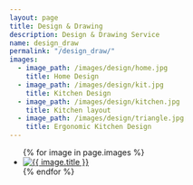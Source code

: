 ```yaml
---
layout: page
title: Design & Drawing
description: Design & Drawing Service
name: design_draw
permalink: "/design_draw/"
images:
  - image_path: /images/design/home.jpg
    title: Home Design
  - image_path: /images/design/kit.jpg
    title: Kitchen Design
  - image_path: /images/design/kitchen.jpg
    title: Kitchen layout
  - image_path: /images/design/triangle.jpg
    title: Ergonomic Kitchen Design
---
```

<ul class="photo-gallery">
  {% for image in page.images %}
    <li>
      <a href="{{ image.link }}">
        <img src="{{ image.image_path }}" alt="{{ image.title }}"/>
      </a>    
    </li>
    {% endfor %}
</ul>
